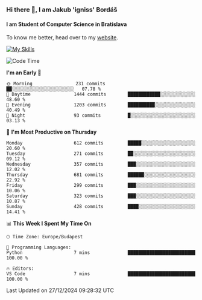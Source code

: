 ### Hi there 👋, I am Jakub 'igniss' Bordáš

#### I am Student of Computer Science in Bratislava
To know me better, head over to my [website](https://bordas.sk).

[![My Skills](https://skillicons.dev/icons?i=js,html,css,figma,svelte,java,kotlin,python,postgresql,typescript,nest,nodejs)](https://bordas.sk)


<!--START_SECTION:waka-->
![Code Time](http://img.shields.io/badge/Code%20Time-1%2C612%20hrs%2033%20mins-blue)

**I'm an Early 🐤** 

```text
🌞 Morning                231 commits         ██░░░░░░░░░░░░░░░░░░░░░░░   07.78 % 
🌆 Daytime                1444 commits        ████████████░░░░░░░░░░░░░   48.60 % 
🌃 Evening                1203 commits        ██████████░░░░░░░░░░░░░░░   40.49 % 
🌙 Night                  93 commits          █░░░░░░░░░░░░░░░░░░░░░░░░   03.13 % 
```
📅 **I'm Most Productive on Thursday** 

```text
Monday                   612 commits         █████░░░░░░░░░░░░░░░░░░░░   20.60 % 
Tuesday                  271 commits         ██░░░░░░░░░░░░░░░░░░░░░░░   09.12 % 
Wednesday                357 commits         ███░░░░░░░░░░░░░░░░░░░░░░   12.02 % 
Thursday                 681 commits         ██████░░░░░░░░░░░░░░░░░░░   22.92 % 
Friday                   299 commits         ███░░░░░░░░░░░░░░░░░░░░░░   10.06 % 
Saturday                 323 commits         ███░░░░░░░░░░░░░░░░░░░░░░   10.87 % 
Sunday                   428 commits         ████░░░░░░░░░░░░░░░░░░░░░   14.41 % 
```


📊 **This Week I Spent My Time On** 

```text
🕑︎ Time Zone: Europe/Budapest

💬 Programming Languages: 
Python                   7 mins              █████████████████████████   100.00 % 

🔥 Editors: 
VS Code                  7 mins              █████████████████████████   100.00 % 
```


 Last Updated on 27/12/2024 09:28:32 UTC
<!--END_SECTION:waka-->
